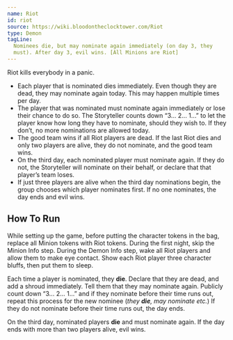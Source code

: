 ```yaml
---
name: Riot
id: riot
source: https://wiki.bloodontheclocktower.com/Riot
type: Demon
tagLine:
  Nominees die, but may nominate again immediately (on day 3, they
  must). After day 3, evil wins. [All Minions are Riot]
---
```


Riot kills everybody in a panic.

- Each player that is nominated dies immediately. Even though they are
  dead, they may nominate again today. This may happen multiple times
  per day.
- The player that was nominated must nominate again immediately or lose
  their chance to do so. The Storyteller counts down “3... 2... 1...” to
  let the player know how long they have to nominate, should they wish
  to. If they don’t, no more nominations are allowed today.
- The good team wins if all Riot players are dead. If the last Riot dies
  and only two players are alive, they do not nominate, and the good
  team wins.
- On the third day, each nominated player must nominate again. If they
  do not, the Storyteller will nominate on their behalf, or declare that
  that player’s team loses.
- If just three players are alive when the third day nominations begin,
  the group chooses which player nominates first. If no one nominates,
  the day ends and evil wins.

## How To Run

While setting up the game, before putting the character tokens in the
bag, replace all Minion tokens with Riot tokens. During the first night,
skip the Minion Info step. During the Demon Info step, wake all Riot
players and allow them to make eye contact. Show each Riot player three
character bluffs, then put them to sleep.

Each time a player is nominated, they **die**. Declare that they are
dead, and add a shroud immediately. Tell them that they may nominate
again. Publicly count down “3... 2... 1...” and if they nominate before
their time runs out, repeat this process for the new nominee (_they
**die**, may nominate etc._) If they do not nominate before their time
runs out, the day ends.

On the third day, nominated players **die** and must nominate again. If
the day ends with more than two players alive, evil wins.
